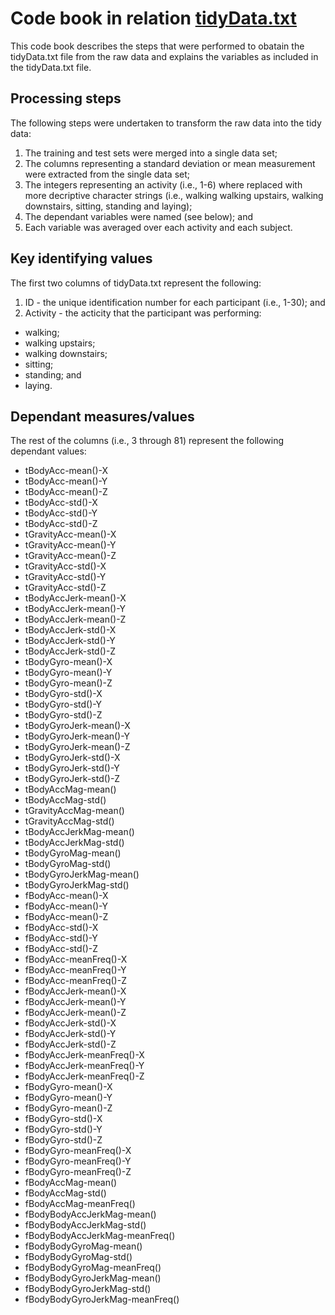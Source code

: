# Code book in relation [tidyData.txt](tidyData.txt)
This code book describes the steps that were performed to obatain the tidyData.txt file from the raw data and explains the variables as included in the tidyData.txt file.

## Processing steps
The following steps were undertaken to transform the raw data into the tidy data:
1. The training and test sets were merged into a single data set;
2. The columns representing a standard deviation or mean measurement were extracted from the single data set;
3. The integers representing an activity (i.e., 1-6) where replaced with more decriptive character strings (i.e., walking walking upstairs, walking downstairs, sitting, standing and laying);
4. The dependant variables were named (see below); and
5. Each variable was averaged over each activity and each subject.

## Key identifying values
The first two columns of tidyData.txt represent the following:
1. ID - the unique identification number for each participant (i.e., 1-30); and
2. Activity - the acticity that the participant was performing:
* walking; 
* walking upstairs;
* walking downstairs;
* sitting;
* standing; and
* laying.

## Dependant measures/values
The rest of the columns (i.e., 3 through 81) represent the following dependant values:
- tBodyAcc-mean()-X 
- tBodyAcc-mean()-Y 
- tBodyAcc-mean()-Z 
- tBodyAcc-std()-X 
- tBodyAcc-std()-Y 
- tBodyAcc-std()-Z 
- tGravityAcc-mean()-X
- tGravityAcc-mean()-Y 
- tGravityAcc-mean()-Z 
- tGravityAcc-std()-X 
- tGravityAcc-std()-Y 
- tGravityAcc-std()-Z 
- tBodyAccJerk-mean()-X
- tBodyAccJerk-mean()-Y
- tBodyAccJerk-mean()-Z
- tBodyAccJerk-std()-X 
- tBodyAccJerk-std()-Y 
- tBodyAccJerk-std()-Z
- tBodyGyro-mean()-X 
- tBodyGyro-mean()-Y 
- tBodyGyro-mean()-Z 
- tBodyGyro-std()-X
- tBodyGyro-std()-Y 
- tBodyGyro-std()-Z
- tBodyGyroJerk-mean()-X 
- tBodyGyroJerk-mean()-Y 
- tBodyGyroJerk-mean()-Z 
- tBodyGyroJerk-std()-X
- tBodyGyroJerk-std()-Y 
- tBodyGyroJerk-std()-Z
- tBodyAccMag-mean() 
- tBodyAccMag-std()
- tGravityAccMag-mean()
- tGravityAccMag-std()
- tBodyAccJerkMag-mean()
- tBodyAccJerkMag-std()
- tBodyGyroMag-mean() 
- tBodyGyroMag-std()
- tBodyGyroJerkMag-mean() 
- tBodyGyroJerkMag-std() 
- fBodyAcc-mean()-X 
- fBodyAcc-mean()-Y 
- fBodyAcc-mean()-Z 
- fBodyAcc-std()-X
- fBodyAcc-std()-Y
- fBodyAcc-std()-Z
- fBodyAcc-meanFreq()-X 
- fBodyAcc-meanFreq()-Y 
- fBodyAcc-meanFreq()-Z
- fBodyAccJerk-mean()-X 
- fBodyAccJerk-mean()-Y 
- fBodyAccJerk-mean()-Z 
- fBodyAccJerk-std()-X
- fBodyAccJerk-std()-Y
- fBodyAccJerk-std()-Z
- fBodyAccJerk-meanFreq()-X
- fBodyAccJerk-meanFreq()-Y
- fBodyAccJerk-meanFreq()-Z
- fBodyGyro-mean()-X 
- fBodyGyro-mean()-Y 
- fBodyGyro-mean()-Z 
- fBodyGyro-std()-X
- fBodyGyro-std()-Y
- fBodyGyro-std()-Z
- fBodyGyro-meanFreq()-X 
- fBodyGyro-meanFreq()-Y
- fBodyGyro-meanFreq()-Z 
- fBodyAccMag-mean()
- fBodyAccMag-std()
- fBodyAccMag-meanFreq()
- fBodyBodyAccJerkMag-mean() 
- fBodyBodyAccJerkMag-std()
- fBodyBodyAccJerkMag-meanFreq()
- fBodyBodyGyroMag-mean() 
- fBodyBodyGyroMag-std()
- fBodyBodyGyroMag-meanFreq()
- fBodyBodyGyroJerkMag-mean()
- fBodyBodyGyroJerkMag-std()
- fBodyBodyGyroJerkMag-meanFreq()
